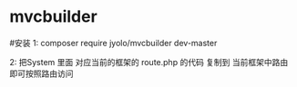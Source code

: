 # mvcbuilder

#安装 
1: composer require jyolo/mvcbuilder dev-master

2: 把System 里面 对应当前的框架的 route.php 的代码 复制到 当前框架中路由 即可按照路由访问

